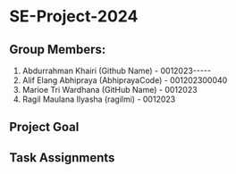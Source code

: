 # SE-Project-2024

## Group Members:
1. Abdurrahman Khairi (Github Name) - 0012023-----
2. Alif Elang Abhipraya (AbhiprayaCode) - 001202300040
3. Marioe Tri Wardhana (GitHub Name) - 0012023
4. Ragil Maulana Ilyasha (ragilmi) - 0012023

## Project Goal


## Task Assignments

